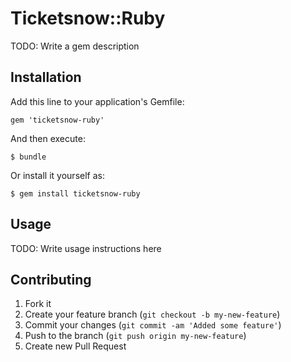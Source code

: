 # Ticketsnow::Ruby

TODO: Write a gem description

## Installation

Add this line to your application's Gemfile:

    gem 'ticketsnow-ruby'

And then execute:

    $ bundle

Or install it yourself as:

    $ gem install ticketsnow-ruby

## Usage

TODO: Write usage instructions here

## Contributing

1. Fork it
2. Create your feature branch (`git checkout -b my-new-feature`)
3. Commit your changes (`git commit -am 'Added some feature'`)
4. Push to the branch (`git push origin my-new-feature`)
5. Create new Pull Request

